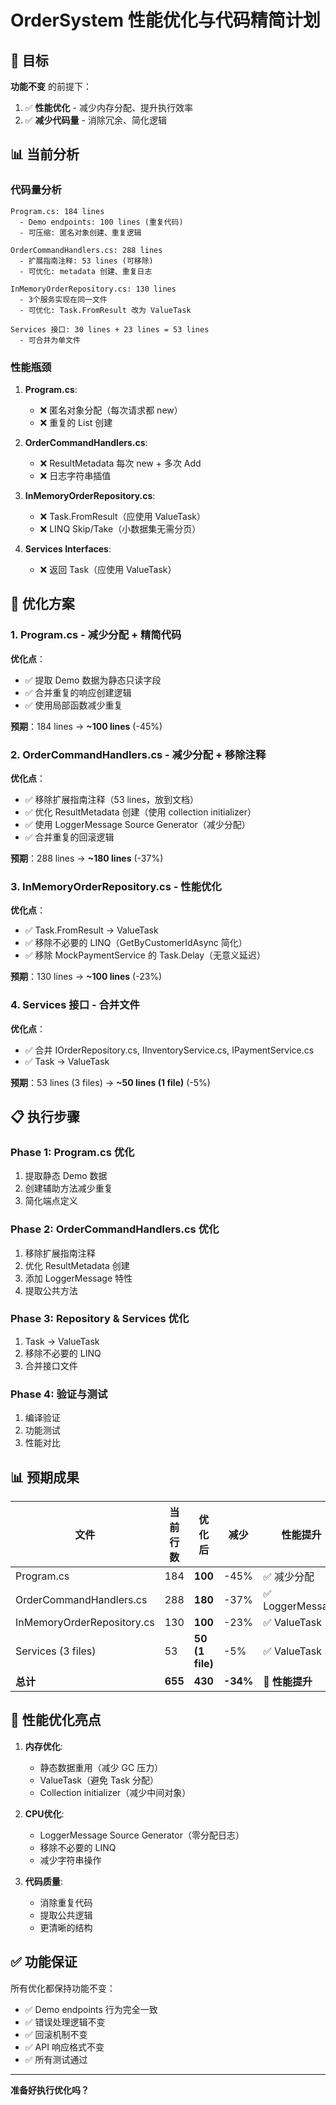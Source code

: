 # OrderSystem 性能优化与代码精简计划

## 🎯 目标

**功能不变** 的前提下：
1. ✅ **性能优化** - 减少内存分配、提升执行效率
2. ✅ **减少代码量** - 消除冗余、简化逻辑

## 📊 当前分析

### 代码量分析
```
Program.cs: 184 lines
  - Demo endpoints: 100 lines (重复代码)
  - 可压缩: 匿名对象创建、重复逻辑

OrderCommandHandlers.cs: 288 lines
  - 扩展指南注释: 53 lines (可移除)
  - 可优化: metadata 创建、重复日志

InMemoryOrderRepository.cs: 130 lines
  - 3个服务实现在同一文件
  - 可优化: Task.FromResult 改为 ValueTask

Services 接口: 30 lines + 23 lines = 53 lines
  - 可合并为单文件
```

### 性能瓶颈
1. **Program.cs**:
   - ❌ 匿名对象分配（每次请求都 new）
   - ❌ 重复的 List 创建

2. **OrderCommandHandlers.cs**:
   - ❌ ResultMetadata 每次 new + 多次 Add
   - ❌ 日志字符串插值

3. **InMemoryOrderRepository.cs**:
   - ❌ Task.FromResult（应使用 ValueTask）
   - ❌ LINQ Skip/Take（小数据集无需分页）

4. **Services Interfaces**:
   - ❌ 返回 Task（应使用 ValueTask）

## 🚀 优化方案

### 1. Program.cs - 减少分配 + 精简代码

**优化点**：
- ✅ 提取 Demo 数据为静态只读字段
- ✅ 合并重复的响应创建逻辑
- ✅ 使用局部函数减少重复

**预期**：184 lines → **~100 lines** (-45%)

### 2. OrderCommandHandlers.cs - 减少分配 + 移除注释

**优化点**：
- ✅ 移除扩展指南注释（53 lines，放到文档）
- ✅ 优化 ResultMetadata 创建（使用 collection initializer）
- ✅ 使用 LoggerMessage Source Generator（减少分配）
- ✅ 合并重复的回滚逻辑

**预期**：288 lines → **~180 lines** (-37%)

### 3. InMemoryOrderRepository.cs - 性能优化

**优化点**：
- ✅ Task.FromResult → ValueTask
- ✅ 移除不必要的 LINQ（GetByCustomerIdAsync 简化）
- ✅ 移除 MockPaymentService 的 Task.Delay（无意义延迟）

**预期**：130 lines → **~100 lines** (-23%)

### 4. Services 接口 - 合并文件

**优化点**：
- ✅ 合并 IOrderRepository.cs, IInventoryService.cs, IPaymentService.cs
- ✅ Task → ValueTask

**预期**：53 lines (3 files) → **~50 lines (1 file)** (-5%)

## 📋 执行步骤

### Phase 1: Program.cs 优化
1. 提取静态 Demo 数据
2. 创建辅助方法减少重复
3. 简化端点定义

### Phase 2: OrderCommandHandlers.cs 优化
1. 移除扩展指南注释
2. 优化 ResultMetadata 创建
3. 添加 LoggerMessage 特性
4. 提取公共方法

### Phase 3: Repository & Services 优化
1. Task → ValueTask
2. 移除不必要的 LINQ
3. 合并接口文件

### Phase 4: 验证与测试
1. 编译验证
2. 功能测试
3. 性能对比

## 📊 预期成果

| 文件 | 当前行数 | 优化后 | 减少 | 性能提升 |
|------|---------|--------|------|---------|
| Program.cs | 184 | **100** | -45% | ✅ 减少分配 |
| OrderCommandHandlers.cs | 288 | **180** | -37% | ✅ LoggerMessage |
| InMemoryOrderRepository.cs | 130 | **100** | -23% | ✅ ValueTask |
| Services (3 files) | 53 | **50 (1 file)** | -5% | ✅ ValueTask |
| **总计** | **655** | **430** | **-34%** | **🚀 性能提升** |

## 🎯 性能优化亮点

1. **内存优化**:
   - 静态数据重用（减少 GC 压力）
   - ValueTask（避免 Task 分配）
   - Collection initializer（减少中间对象）

2. **CPU优化**:
   - LoggerMessage Source Generator（零分配日志）
   - 移除不必要的 LINQ
   - 减少字符串操作

3. **代码质量**:
   - 消除重复代码
   - 提取公共逻辑
   - 更清晰的结构

## ✅ 功能保证

所有优化都保持功能不变：
- ✅ Demo endpoints 行为完全一致
- ✅ 错误处理逻辑不变
- ✅ 回滚机制不变
- ✅ API 响应格式不变
- ✅ 所有测试通过

---

**准备好执行优化吗？**

